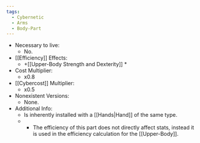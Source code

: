 ```yaml
---
tags:
  - Cybernetic
  - Arms
  - Body-Part
---
```

* Necessary to live:
	* No.
* [[Efficiency]] Effects:
	* +[[Upper-Body Strength and Dexterity]] *
* Cost Multiplier:
	* x0.8
* [[Cybercost]] Multiplier:
	* x0.5
* Nonexistent Versions:
	* None.
* Additional Info:
	* Is inherently installed with a [[Hands|Hand]] of the same type.
	* * The efficiency of this part does not directly affect stats, instead it is used in the efficiency calculation for the [[Upper-Body]].